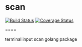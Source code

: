 # scan

[![Build Status](https://drone.io/github.com/kyokomi/scan/status.png)](https://drone.io/github.com/kyokomi/scan/latest)
[![Coverage Status](https://img.shields.io/coveralls/kyokomi/scan.svg)](https://coveralls.io/r/kyokomi/scan?branch=master)

====

terminal input scan golang package
